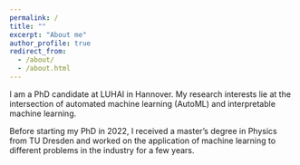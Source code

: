 ```yaml
---
permalink: /
title: ""
excerpt: "About me"
author_profile: true
redirect_from: 
  - /about/
  - /about.html
---
```



I am a PhD candidate at LUHAI in Hannover. My research interests lie at the intersection of automated machine learning (AutoML) and interpretable machine learning.

Before starting my PhD in 2022, I received a master’s degree in Physics from TU Dresden and worked on the application of machine learning to different problems in the industry for a few years.